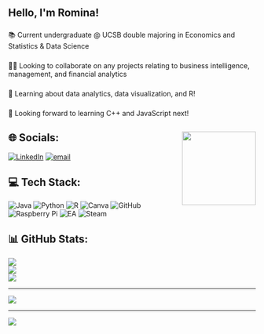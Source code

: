 ## Hello, I'm Romina!
###
  📚 Current undergraduate @ UCSB double majoring in Economics and Statistics & Data Science 
####
###
  👩‍💻 Looking to collaborate on any projects relating to business intelligence, management, and financial analytics
###
###
  🌱 Learning about data analytics, data visualization, and R! 
###
### 
  🤝 Looking forward to learning C++ and JavaScript next!
###
##
<img align="right" height="150" src="https://media3.giphy.com/media/v1.Y2lkPTc5MGI3NjExeHBoZHFxdmF6YzEzNW05aWc5ZXkwYzIybTVlcnAxODFnMXJlaTJpbSZlcD12MV9pbnRlcm5hbF9naWZfYnlfaWQmY3Q9Zw/lP8ezu4iNVmZYOZn3j/giphy.gif"  />

###

## 🌐 Socials:
[![LinkedIn](https://img.shields.io/badge/LinkedIn-%230077B5.svg?logo=linkedin&logoColor=white)](https://linkedin.com/in/romina-sarfehnia-3976072a0) [![email](https://img.shields.io/badge/Email-D14836?logo=gmail&logoColor=white)](mailto:romina.sarfehnia@gmail.com) 

## 💻 Tech Stack:
![Java](https://img.shields.io/badge/java-%23ED8B00.svg?style=flat-square&logo=openjdk&logoColor=white) ![Python](https://img.shields.io/badge/python-3670A0?style=flat-square&logo=python&logoColor=ffdd54) ![R](https://img.shields.io/badge/r-%23276DC3.svg?style=flat-square&logo=r&logoColor=white) ![Canva](https://img.shields.io/badge/Canva-%2300C4CC.svg?style=flat-square&logo=Canva&logoColor=white) ![GitHub](https://img.shields.io/badge/github-%23121011.svg?style=flat-square&logo=github&logoColor=white) ![Raspberry Pi](https://img.shields.io/badge/-Raspberry_Pi-C51A4A?style=flat-square&logo=Raspberry-Pi) ![EA](https://img.shields.io/badge/ea-%23000000.svg?style=flat-square&logo=ea&logoColor=white) ![Steam](https://img.shields.io/badge/steam-%23000000.svg?style=flat-square&logo=steam&logoColor=white)
## 📊 GitHub Stats:
![](https://github-readme-stats.vercel.app/api?username=romainlettuce&theme=onedark&hide_border=false&include_all_commits=true&count_private=false)<br/>
![](https://nirzak-streak-stats.vercel.app/?user=romainlettuce&theme=onedark&hide_border=false)<br/>
![](https://github-readme-stats.vercel.app/api/top-langs/?username=romainlettuce&theme=onedark&hide_border=false&include_all_commits=true&count_private=false&layout=compact)

---
[![](https://visitcount.itsvg.in/api?id=romainlettuce&icon=9&color=7)](https://visitcount.itsvg.in)

<!-- Proudly created with GPRM ( https://gprm.itsvg.in ) -->
---
[![](https://visitcount.itsvg.in/api?id=romainel3ttuce&icon=9&color=10)](https://visitcount.itsvg.in)

<!-- Proudly created with GPRM ( https://gprm.itsvg.in ) -->
